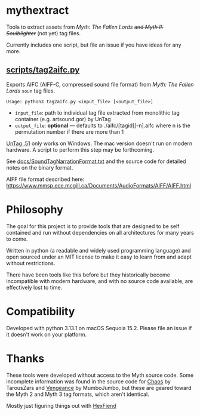 # mythextract

Tool<strike>s</strike> to extract assets from *Myth: The Fallen Lords* <strike>and *Myth II: Soulblighter*</strike> (not yet) tag files.

Currently includes one script, but file an issue if you have ideas for any more.

## [scripts/tag2aifc.py](scripts/tag2aifc.py)

Exports AIFC (AIFF-C, compressed sound file format) from *Myth: The Fallen Lords* `soun` tag files.

    Usage: python3 tag2aifc.py <input_file> [<output_file>]

* `input_file`: path to individual tag file extracted from monolithic tag container (e.g. artsound.gor) by UnTag
* `output_file`: **optional** — defaults to ./aifc/[tagid][-n].aifc where n is the permutation number if there are more than 1

[UnTag .51](https://tain.totalcodex.net/items/show/untag-51-win) only works on Windows. The mac version doesn't run on modern hardware. A script to perform this step may be forthcoming.

See [docs/SoundTagNarrationFormat.txt](docs/SoundTagNarrationFormat.txt) and the source code for detailed notes on the binary format.

AIFF file format described here: https://www.mmsp.ece.mcgill.ca/Documents/AudioFormats/AIFF/AIFF.html

# Philosophy

The goal for this project is to provide tools that are designed to be self contained and run without dependencies on all architectures for many years to come.

Written in python (a readable and widely used programming language) and open sourced under an MIT license to make it easy to learn from and adapt without restrictions.

There have been tools like this before but they historically become incompatible with modern hardware, and with no source code available, are effectively lost to time.

# Compatibility

Developed with python 3.13.1 on macOS Sequoia 15.2. Please file an issue if it doesn't work on your platform.

# Thanks

These tools were developed without access to the Myth source code. Some incomplete information was found in the source code for [Chaos](https://tain.totalcodex.net/items/show/chaos-source) by TarousZars and [Vengeance](https://tain.totalcodex.net/items/show/vengeance-source-code) by MumboJumbo, but these are geared toward the Myth 2 and Myth 3 tag formats, which aren't identical.

Mostly just figuring things out with [HexFiend](https://github.com/HexFiend/HexFiend)
